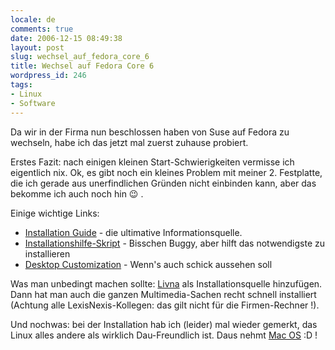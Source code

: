 ```yaml
---
locale: de
comments: true
date: 2006-12-15 08:49:38
layout: post
slug: wechsel_auf_fedora_core_6
title: Wechsel auf Fedora Core 6
wordpress_id: 246
tags:
- Linux
- Software
---
```


Da wir in der Firma nun beschlossen haben von Suse auf Fedora zu wechseln,
habe ich das jetzt mal zuerst zuhause probiert.

Erstes Fazit: nach einigen kleinen Start-Schwierigkeiten vermisse ich
eigentlich nix. Ok, es gibt noch ein kleines Problem mit meiner 2. Festplatte,
die ich gerade aus unerfindlichen Gründen nicht einbinden kann, aber das
bekomme ich auch noch hin :wink: .

Einige wichtige Links:

  * [Installation Guide](http://www.mjmwired.net/resources/mjm-fedora-fc6.html) - die ultimative Informationsquelle.
  * [Installationshilfe-Skript](http://fedorawiki.de/index.php/Installationshilfe-Skript) - Bisschen Buggy, aber hilft das notwendigste zu installieren
  * [Desktop Customization](http://news.softpedia.com/news/Fedora-Desktop-Customization-34671.shtml) - Wenn's auch schick aussehen soll

Was man unbedingt machen sollte:
[Livna](http://www.mjmwired.net/resources/mjm-fedora-fc6.html#yum) als
Installationsquelle hinzufügen. Dann hat man auch die ganzen Multimedia-Sachen
recht schnell installiert (Achtung alle LexisNexis-Kollegen: das gilt nicht für
die Firmen-Rechner !).

Und nochwas: bei der Installation hab ich (leider) mal wieder gemerkt, das
Linux alles andere als wirklich Dau-Freundlich ist. Daus nehmt [Mac OS](http://www.apple.de) :D !

